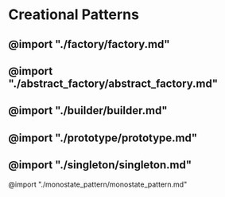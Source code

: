 # Creational Patterns

@import "./factory/factory.md"
----
@import "./abstract_factory/abstract_factory.md"
----
@import "./builder/builder.md"
----
@import "./prototype/prototype.md"
----
@import "./singleton/singleton.md"
----
@import "./monostate_pattern/monostate_pattern.md"
